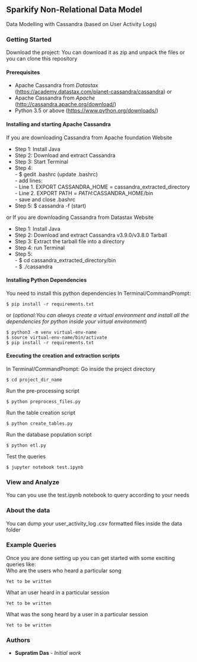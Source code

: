 ## Sparkify Non-Relational Data Model

Data Modelling with Cassandra (based on User Activity Logs)

### Getting Started
Download the project:
You can download it as zip and unpack the files or you can clone this 
repository

#### Prerequisites
- Apache Cassandra from *Datastax*
(https://academy.datastax.com/planet-cassandra/cassandra) or
- Apache Cassandra from *Apache* (http://cassandra.apache.org/download/)
- Python 3.5 or above (https://www.python.org/downloads/)

#### Installing and starting Apache Cassandra
If you are downloading Cassandra from Apache foundation Website
* Step 1: Install Java
* Step 2: Download and extract Cassandra
* Step 3: Start Terminal
* Step 4:   
        - $ gedit .bashrc (update .bashrc)   
        - add lines:   
          - Line 1. EXPORT CASSANDRA_HOME = 
          cassandra_extracted_directory    
          - Line 2. EXPORT PATH = $PATH:$CASSANDRA_HOME/bin  
        - save and close .bashrc
* Step 5: $ cassandra -f (start)

or
If you are downloading Cassandra from Datastax Website
* Step 1: Install Java
* Step 2: Download and extract Cassandra v3.9.0/v3.8.0 Tarball
* Step 3: Extract the tarball file into a directory   
* Step 4: run Terminal
* Step 5:   
        - $ cd cassandra_extracted_directory/bin  
        - $ ./cassandra

#### Installing Python Dependencies
You need to install this python dependencies
In Terminal/CommandPrompt:
```
$ pip install -r requirements.txt
```
or (*optional:You can always create a virtual environment and install 
all the 
dependencies for python inside your virtual environment*)
```
$ python3 -m venv virtual-env-name
$ source virtual-env-name/bin/activate
$ pip install -r requirements.txt
```
#### Executing the creation and extraction scripts
In Terminal/CommandPrompt:
Go inside the project directory
```
$ cd project_dir_name
```
Run the pre-processing script
```
$ python preprocess_files.py
```
Run the table creation script
```
$ python create_tables.py
```
Run the database population script
```
$ python etl.py
```
Test the queries
```
$ jupyter notebook test.ipynb
```
### View and Analyze
You can you use the test.ipynb notebook to query according to your needs

### About the data
You can dump your user_activity_log .csv formatted files inside the data
 folder

### Example Queries
Once you are done setting up you can get started with some exciting 
queries like:  
Who are the users who heard a particular song
```
Yet to be written
```

What an user heard in a particular session
```
Yet to be written
```

What was the song heard by a user in a particular session
```
Yet to be written
```
### Authors
* **Supratim Das** - *Initial work*
